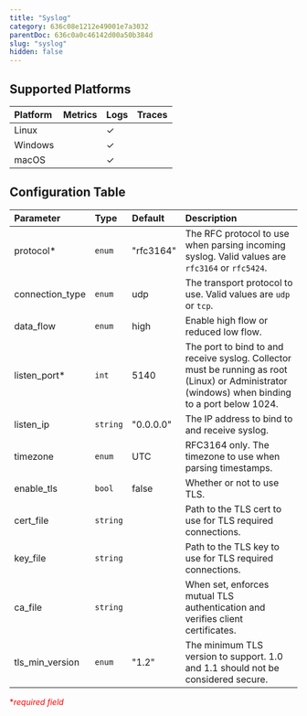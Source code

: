 ```yaml
---
title: "Syslog"
category: 636c08e1212e49001e7a3032
parentDoc: 636c0a0c46142d00a50b384d
slug: "syslog"
hidden: false
---
```

## Supported Platforms

| Platform | Metrics | Logs | Traces |
| :------- | :------ | :--- | :----- |
| Linux    |         | ✓    |        |
| Windows  |         | ✓    |        |
| macOS    |         | ✓    |        |

## Configuration Table

| Parameter       | Type     | Default   | Description                                                                                                                                     |
| :-------------- | :------- | :-------- | :---------------------------------------------------------------------------------------------------------------------------------------------- |
| protocol\*      | `enum`   | "rfc3164" | The RFC protocol to use when parsing incoming syslog. Valid values are `rfc3164` or `rfc5424`.                                                  |
| connection_type | `enum`   | udp       | The transport protocol to use. Valid values are `udp` or `tcp`.                                                                                 |
| data_flow       | `enum`   | high      | Enable high flow or reduced low flow.                                                                                                           |
| listen_port\*   | `int`    | 5140      | The port to bind to and receive syslog. Collector must be running as root (Linux) or Administrator (windows) when binding to a port below 1024. |
| listen_ip       | `string` | "0.0.0.0" | The IP address to bind to and receive syslog.                                                                                                   |
| timezone        | `enum`   | UTC       | RFC3164 only. The timezone to use when parsing timestamps.                                                                                      |
| enable_tls      | `bool`   | false     | Whether or not to use TLS.                                                                                                                      |
| cert_file       | `string` |           | Path to the TLS cert to use for TLS required connections.                                                                                       |
| key_file        | `string` |           | Path to the TLS key to use for TLS required connections.                                                                                        |
| ca_file         | `string` |           | When set, enforces mutual TLS authentication and verifies client certificates.                                                                  |
| tls_min_version | `enum`   | "1.2"     | The minimum TLS version to support. 1.0 and 1.1 should not be considered secure.                                                                |

<span style="color:red">\*_required field_</span>
